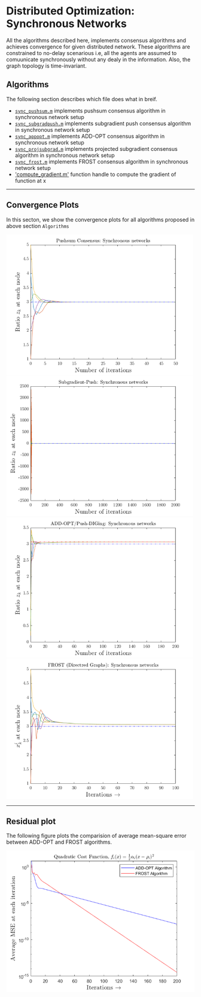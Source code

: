 # Distributed Optimization: Synchronous Networks

All the algorithms described here, implements consensus algorithms and achieves convergence for given distributed network.  These algorithms are constrained to no-delay scenarious i.e, all the agents are assumed to comuunicate synchronously without any dealy in the information.  Also, the graph topology is time-invariant.

## Algorithms

The following section describes which file does what in breif.

* [`sync_pushsum.m`](sync_pushsum.m) implements pushsum consensus algorithm in synchronous network setup
* [`sync_subgradpush.m`](sync_subgradpush.m) implements subgradient push consensus algorithm in synchronous network setup
* [`sync_appopt.m`](sync_appopt.m) implements ADD-OPT consensus algorithm in synchronous network setup
* [`sync_projsubgrad.m`](sync_projsubgrad.m) implements projected subgradient consensus algorithm in synchronous network setup
* [`sync_frost.m`](sync_frost.m) implements FROST consensus algorithm in synchronous network setup
* ['compute_gradient.m'](compute_gradient) function handle to compute the gradient of function at x


-------------------------------------------------------------------------------------------------------------------------------------------------------------------------
## Convergence Plots

In this secton, we show the convergence plots for all algorithms proposed in above section `Algorithms`

<!-- Push sum consensus -->
<p float="middle">
  <img src="../assests/sync_plots/sync_pushsum.png" alt="network" width="500"/>
  <img src="../assests/sync_plots/sync_subgradpush.png" alt="network" width="500"/>
  <img src="../assests/sync_plots/sync_addopt.png" alt="network" width="500"/>
  <img src="../assests/sync_plots/sync_frost.png" alt="network" width="500"/>
</p>


-------------------------------------------------------------------------------------------------------------------------------------------------------------------------
## Residual plot

The following figure plots the comparision of average mean-square error between ADD-OPT and FROST algorithms.

<!-- Residual plot comparision between ADD-OPT and FROST -->
<p float="middle">
  <img src="../assests/sync_plots/sync_avg_mse_comparision_addopt_frost.png" alt="network" width="600"/>
</p>